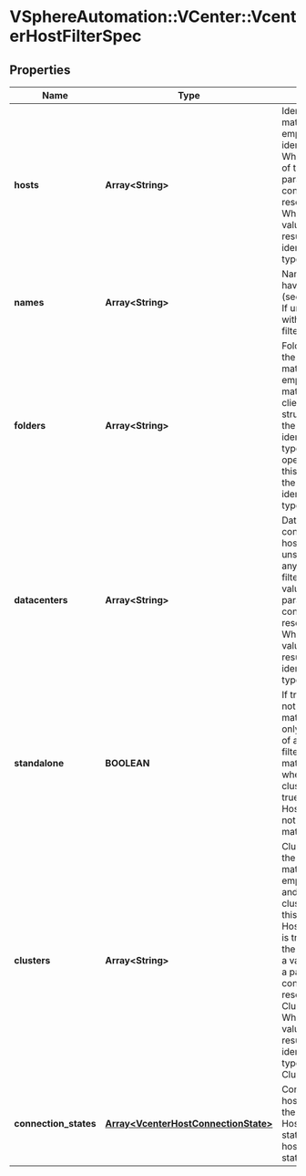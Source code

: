 # VSphereAutomation::VCenter::VcenterHostFilterSpec

## Properties
Name | Type | Description | Notes
------------ | ------------- | ------------- | -------------
**hosts** | **Array&lt;String&gt;** | Identifiers of hosts that can match the filter. If unset or empty, hosts with any identifier match the filter. When clients pass a value of this structure as a parameter, the field must contain identifiers for the resource type: HostSystem. When operations return a value of this structure as a result, the field will contain identifiers for the resource type: HostSystem. | [optional] 
**names** | **Array&lt;String&gt;** | Names that hosts must have to match the filter (see Host.Summary.name). If unset or empty, hosts with any name match the filter. | [optional] 
**folders** | **Array&lt;String&gt;** | Folders that must contain the hosts for the hosts to match the filter. If unset or empty, hosts in any folder match the filter. When clients pass a value of this structure as a parameter, the field must contain identifiers for the resource type: Folder. When operations return a value of this structure as a result, the field will contain identifiers for the resource type: Folder. | [optional] 
**datacenters** | **Array&lt;String&gt;** | Datacenters that must contain the hosts for the hosts to match the filter. If unset or empty, hosts in any datacenter match the filter. When clients pass a value of this structure as a parameter, the field must contain identifiers for the resource type: Datacenter. When operations return a value of this structure as a result, the field will contain identifiers for the resource type: Datacenter. | [optional] 
**standalone** | **BOOLEAN** | If true, only hosts that are not part of a cluster can match the filter, and if false, only hosts that are are part of a cluster can match the filter. If unset Hosts can match filter independent of whether they are part of a cluster or not. If this field is true and Host.FilterSpec.clusters os not empty, no hosts will match the filter. | [optional] 
**clusters** | **Array&lt;String&gt;** | Clusters that must contain the hosts for the hosts to match the filter. If unset or empty, hosts in any cluster and hosts that are not in a cluster match the filter. If this field is not empty and Host.FilterSpec.standalone is true, no hosts will match the filter. When clients pass a value of this structure as a parameter, the field must contain identifiers for the resource type: ClusterComputeResource. When operations return a value of this structure as a result, the field will contain identifiers for the resource type: ClusterComputeResource. | [optional] 
**connection_states** | [**Array&lt;VcenterHostConnectionState&gt;**](VcenterHostConnectionState.md) | Connection states that a host must be in to match the filter (see Host.Summary.connection-state. If unset or empty, hosts in any connection state match the filter. | [optional] 


